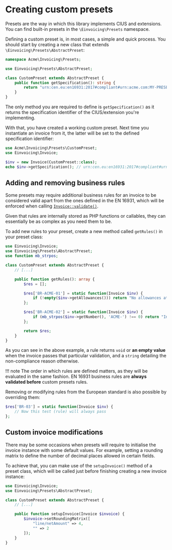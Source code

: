 # Creating custom presets
Presets are the way in which this library implements CIUS and extensions. You can find built-in presets in the
`\Einvoicing\Presets` namespace.

Defining a custom preset is, in most cases, a simple and quick process.
You should start by creating a new class that extends `\Einvoicing\Presets\AbstractPreset`:
```php
namespace Acme\Invoicing\Presets;

use Einvoicing\Presets\AbstractPreset;

class CustomPreset extends AbstractPreset {
    public function getSpecification(): string {
        return "urn:cen.eu:en16931:2017#compliant#urn:acme.com:MY-PRESET:1.0.0";
    }
}
```

The only method you are required to define is `getSpecification()` as it returns the specification identifier of the
CIUS/extension you're implementing.

With that, you have created a working custom preset. Next time you instantiate an invoice from it, the latter will be
set to the defined specification identifier:
```php
use Acme\Invoicing\Presets\CustomPreset;
use Einvoicing\Invoice;

$inv = new Invoice(CustomPreset::class);
echo $inv->getSpecification(); // urn:cen.eu:en16931:2017#compliant#urn:acme.com:MY-PRESET:1.0.0
```

## Adding and removing business rules
Some presets may require additional business rules for an invoice to be considered valid apart from the ones defined
in the EN 16931, which will be enforced when calling [`Invoice::validate()`](../reference/invoice.md#validate).

Given that rules are internally stored as PHP functions or callables, they can essentially be as complex as you need
them to be.

To add new rules to your preset, create a new method called `getRules()` in your preset class:
```php
use Einvoicing\Invoice;
use Einvoicing\Presets\AbstractPreset;
use function mb_strpos;

class CustomPreset extends AbstractPreset {
    // [...]

    public function getRules(): array {
        $res = [];

        $res['BR-ACME-01'] = static function(Invoice $inv) {
            if (!empty($inv->getAllowances())) return "No allowances at the invoice level are allowed";
        };

        $res['BR-ACME-02'] = static function(Invoice $inv) {
            if (mb_strpos($inv->getNumber(), 'ACME-') !== 0) return "Invoice number must start with 'ACME-'";
        };

        return $res;
    }
}
```

As you can see in the above example, a rule returns `void` or **an empty value** when the invoice passes that particular
validation, and a `string` detailing the non-compliance reason otherwise.

!!! note
    The order in which rules are defined matters, as they will be evaluated in the same fashion.
    EN 16931 business rules are **always validated before** custom presets rules.

Removing or modifying rules from the European standard is also possible by overriding them:
```php
$res['BR-03'] = static function(Invoice $inv) {
    // Now this test (rule) will always pass
};
```

## Custom invoice modifications
There may be some occasions when presets will require to initialise the invoice instance with some default values.
For example, setting a rounding matrix to define the number of decimal places allowed in certain fields.

To achieve that, you can make use of the `setupInvoice()` method of a preset class, which will be called just before
finishing creating a new invoice instance:
```php
use Einvoicing\Invoice;
use Einvoicing\Presets\AbstractPreset;

class CustomPreset extends AbstractPreset {
    // [...]

    public function setupInvoice(Invoice $invoice) {
        $invoice->setRoundingMatrix([
            "line/netAmount" => 4,
            "" => 2
        ]);
    }
}
```
